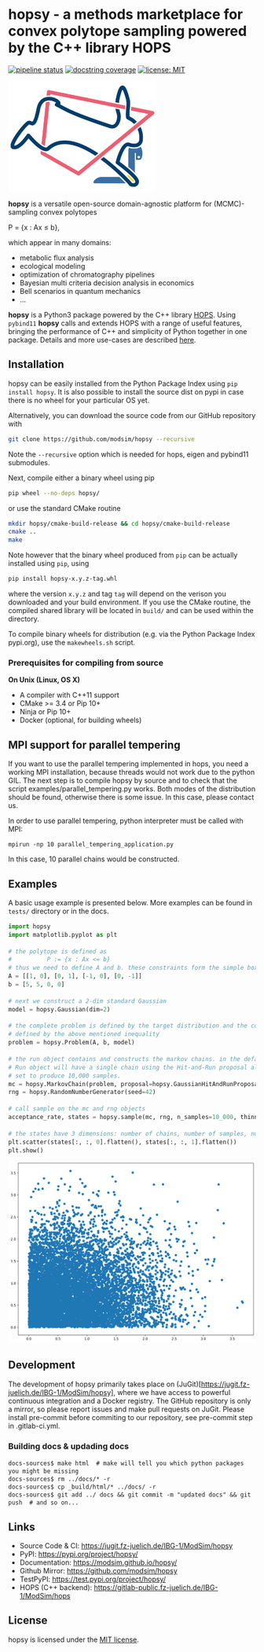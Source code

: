 # hopsy - a methods marketplace for convex polytope sampling powered by the C++ library HOPS

[![pipeline status](https://jugit.fz-juelich.de/IBG-1/ModSim/hopsy/badges/main/pipeline.svg)](https://jugit.fz-juelich.de/IBG-1/ModSim/hopsy/-/commits/main)
[![docstring coverage](https://jugit.fz-juelich.de/IBG-1/ModSim/hopsy/-/raw/main/docs/docov.svg)](/docs/docov.svg)
[![license: MIT](https://assets-global.website-files.com/5e0f1144930a8bc8aace526c/65dd9eb5aaca434fac4f1c34_License-MIT-blue.svg)](/LICENSE)


<img src="docs/_static/hopsy.png" alt="HOPSY Logo" width="300"/>

**hopsy** is a versatile open-source domain-agnostic platform for (MCMC)-sampling convex polytopes

P = {x : Ax &#8804; b},

which appear in many domains:
- metabolic flux analysis
- ecological modeling
- optimization of chromatography pipelines
- Bayesian multi criteria decision analysis in economics
- Bell scenarios in quantum mechanics
- ...

**hopsy** is a Python3 package powered by the C++ library [HOPS](https://jugit.fz-juelich.de/IBG-1/ModSim/hops).
Using `pybind11` **hopsy** calls and extends HOPS with a range of useful features, bringing the performance of C++
and simplicity of Python together in one package.
Details and more use-cases are described [here](https://www.biorxiv.org/content/10.1101/2023.12.22.573091v1).


## Installation

hopsy can be easily installed from the Python Package Index using ``pip install hopsy``.
It is also possible to install the source dist on pypi in case there is no wheel for your particular OS yet.

Alternatively, you can download the source code from our GitHub repository with

```bash
git clone https://github.com/modsim/hopsy --recursive
```

Note the `--recursive` option which is
needed for hops, eigen and pybind11 submodules.

Next, compile either a binary wheel using pip

```bash
pip wheel --no-deps hopsy/
```

or use the standard CMake routine

```bash
mkdir hopsy/cmake-build-release && cd hopsy/cmake-build-release
cmake ..
make
```

Note however that the binary wheel produced from ``pip`` can be actually installed using ``pip``, using

```bash
pip install hopsy-x.y.z-tag.whl
```

where the version `x.y.z` and tag `tag` will depend on the verison you downloaded and your build environment.
If you use the CMake routine, the compiled shared library will be located in `build/` and can
be used within the directory.

To compile binary wheels for distribution (e.g. via the Python Package Index pypi.org), use the `makewheels.sh` script.


### Prerequisites for compiling from source

**On Unix (Linux, OS X)**

* A compiler with C++11 support
* CMake >= 3.4 or Pip 10+
* Ninja or Pip 10+
* Docker (optional, for building wheels)


## MPI support for parallel tempering

If you want to use the parallel tempering implemented in hops, you need a working MPI installation, because threads would not work due to the python GIL.
The next step is to compile hopsy by source and to check that the script  examples/parallel\_tempering.py works.
Both modes of the distribution should be found, otherwise there is some issue. In this case, please contact us.

In order to use parallel tempering, python interpreter must be called with MPI:

```
mpirun -np 10 parallel_tempering_application.py
```

In this case, 10 parallel chains would be constructed.


## Examples

A basic usage example is presented below. More examples can be found in `tests/` directory or in the docs.

```python
import hopsy
import matplotlib.pyplot as plt

# the polytope is defined as
#          P := {x : Ax <= b}
# thus we need to define A and b. these constraints form the simple box [0,5]^2.
A = [[1, 0], [0, 1], [-1, 0], [0, -1]]
b = [5, 5, 0, 0]

# next we construct a 2-dim standard Gaussian
model = hopsy.Gaussian(dim=2)

# the complete problem is defined by the target distribution and the constrained domain,
# defined by the above mentioned inequality
problem = hopsy.Problem(A, b, model)

# the run object contains and constructs the markov chains. in the default case, the
# Run object will have a single chain using the Hit-and-Run proposal algorithm and is
# set to produce 10,000 samples.
mc = hopsy.MarkovChain(problem, proposal=hopsy.GaussianHitAndRunProposal, starting_point=[.5, .5])
rng = hopsy.RandomNumberGenerator(seed=42)

# call sample on the mc and rng objects
acceptance_rate, states = hopsy.sample(mc, rng, n_samples=10_000, thinning=2)

# the states have 3 dimensions: number of chains, number of samples, number of dimensions.
plt.scatter(states[:, :, 0].flatten(), states[:, :, 1].flatten())
plt.show()
```

<img src="docs/_static/gaussscatter.png" alt="2-dimensional truncated Gaussian scatter plot" width="600"/>


[`cibuildwheel`]:          https://cibuildwheel.readthedocs.io
[FAQ]: http://pybind11.rtfd.io/en/latest/faq.html#working-with-ancient-visual-studio-2009-builds-on-windows
[vs2015_runtime]: https://www.microsoft.com/en-us/download/details.aspx?id=48145

## Development

The development of hopsy primarily takes place on (JuGit)[https://jugit.fz-juelich.de/IBG-1/ModSim/hopsy], where we have access to powerful continuous integration and a Docker registry. The GitHub repository is only a mirror, so please report issues and make pull requests on JuGit.
Please install pre-commit before commiting to our repository, see pre-commit step in .gitlab-ci.yml.


### Building docs & updading docs

```
docs-sources$ make html  # make will tell you which python packages you might be missing
docs-sources$ rm ../docs/* -r
docs-sources$ cp _build/html/* ../docs/ -r
docs-sources$ git add ../ docs && git commit -m "updated docs" && git push  # and so on...
```


## Links
- Source Code & CI: https://jugit.fz-juelich.de/IBG-1/ModSim/hopsy
- PyPI: https://pypi.org/project/hopsy/
- Documentation: https://modsim.github.io/hopsy/
- Github Mirror: https://github.com/modsim/hopsy
- TestPyPI: https://test.pypi.org/project/hopsy/
- HOPS (C++ backend): https://gitlab-public.fz-juelich.de/IBG-1/ModSim/hops


## License

hopsy is licensed under the [MIT license](LICENSE).

